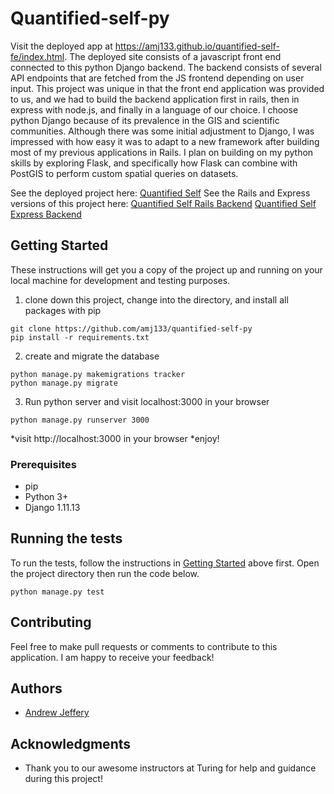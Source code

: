 # Quantified-self-py

Visit the deployed app at https://amj133.github.io/quantified-self-fe/index.html.  The deployed site consists of a javascript front end connected to this python Django backend.  The backend consists of several API endpoints that are fetched from the JS frontend depending on user input.  This project was unique in that the front end application was provided to us, and we had to build the backend application first in rails, then in express with node.js, and finally in a language of our choice.  I choose python Django because of its prevalence in the GIS and scientific communities.  Although there was some initial adjustment to Django, I was impressed with how easy it was to adapt to a new framework after building most of my previous applications in Rails.  I plan on building on my python skills by exploring Flask, and specifically how Flask can combine with PostGIS to perform custom spatial queries on datasets.

See the deployed project here: [Quantified Self](https://amj133.github.io/quantified-self-fe/index.html)
See the Rails and Express versions of this project here: 
[Quantified Self Rails Backend](https://github.com/amj133/quantified-self)
[Quantified Self Express Backend](https://github.com/amj133/quantified_self_express)

## Getting Started

These instructions will get you a copy of the project up and running on your local machine for development and testing purposes. 

1. clone down this project, change into the directory, and install all packages with pip
```
git clone https://github.com/amj133/quantified-self-py
pip install -r requirements.txt
```
2. create and migrate the database
```
python manage.py makemigrations tracker
python manage.py migrate
```
3. Run python server and visit localhost:3000 in your browser
```
python manage.py runserver 3000
```
*visit http://localhost:3000 in your browser
*enjoy!

### Prerequisites

* pip
* Python 3+
* Django 1.11.13

## Running the tests

To run the tests, follow the instructions in [Getting Started](#getting-started) above first.  Open the project directory then run the code below.
```
python manage.py test
```

## Contributing

Feel free to make pull requests or comments to contribute to this application. I am happy to receive your feedback!

## Authors

* [Andrew Jeffery](https://github.com/amj133)

## Acknowledgments

* Thank you to our awesome instructors at Turing for help and guidance during this project!
